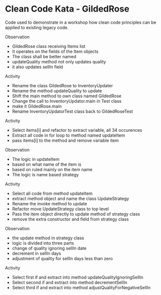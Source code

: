 # Clean Code Kata - GildedRose

Code used to demonstrate in a workshop how clean code principles can be
applied to existing legacy code.

Observation

- GildedRose class receiving Items list
- It operates on the fields of the Item objects
- The class shall be better named
- updateQuality method not only updates quality
- it also updates sellIn field

Activity

- Rename the class GildedRose to InventoryUpdater
- Rename the method updateQuality to update
- Shift the main method to own class named GildedRose
- Change the call to InventoryUpdator.main in Test class
- make it GildedRose.main
- Rename InventoryUpdatorTest class back to GildedRoseTest

Activity

- Select items[i] and refactor to extract variable, all 34 occurences
- Extract all code in for loop to method named updateItem
- pass items[i] to the method and remove variable item

Observation

- The logic in updateItem
- based on what name of the item is
- based on ruled mainly on the item name
- The logic is name based strategy

Activity

- Select all code from method updateItem
- extract method object and name the class UpdateStrategy
- Rename the invoke method to update
- Refactor move UpdateStrategy class to top level
- Pass the item object directly to update method of strategy class
- remove the extra constructor and field from strategy class

Observation

- the update method in strategy class
- logic is divided into three parts
- change of quality ignoring sellIn date
- decrement in sellIn days
- adjustment of quality for sellIn days less than zero

Activity

- Select first if and extract into method updateQualityIgnoringSellIn
- Select second if and extract into method decrementSellIn
- Select third if and extract into method adjustQualityForNegativeSellIn